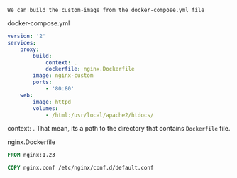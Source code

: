 	We can build the custom-image from the docker-compose.yml file

docker-compose.yml
```yml
version: '2'
services:
	proxy:
		build:
			context: .
			dockerfile: nginx.Dockerfile
		image: nginx-custom
		ports: 
			- '80:80'
	web:
		image: httpd
		volumes:
			- /html:/usr/local/apache2/htdocs/
```


context: . 
	That mean, its a path to the directory that contains `Dockerfile` file.


nginx.Dockerfile
```dockerfile
FROM nginx:1.23

COPY nginx.conf /etc/nginx/conf.d/default.conf
```

